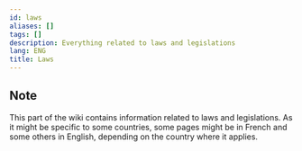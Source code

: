 ```yaml
---
id: laws
aliases: []
tags: []
description: Everything related to laws and legislations
lang: ENG
title: Laws
---
```


## Note

This part of the wiki contains information related to laws and legislations. As
it might be specific to some countries, some pages might be in French and some
others in English, depending on the country where it applies.

